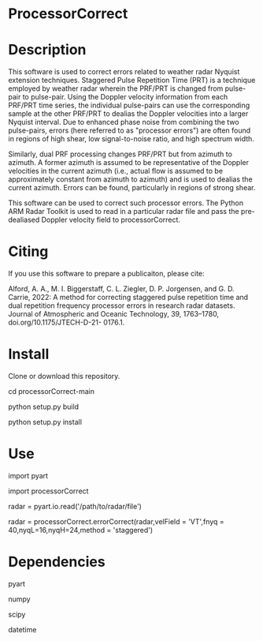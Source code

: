 # ProcessorCorrect

# Description
This software is used to correct errors related to weather radar Nyquist extension techniques. Staggered Pulse Repetition Time (PRT) is a technique employed by weather radar wherein the PRF/PRT is changed from pulse-pair to pulse-pair. Using the Doppler velocity information from each PRF/PRT time series, the individual pulse-pairs can use the corresponding sample at the other PRF/PRT to dealias the Doppler velocities into a larger Nyquist interval. Due to enhanced phase noise from combining the two pulse-pairs, errors (here referred to as "processor errors") are often found in regions of high shear, low signal-to-noise ratio, and high spectrum width.

Similarly, dual PRF processing changes PRF/PRT but from azimuth to azimuth. A former azimuth is assumed to be representative of the Doppler velocities in the current azimuth (i.e., actual flow is assumed to be approximately constant from azimuth to azimuth) and is used to dealias the current azimuth. Errors can be found, particularly in regions of strong shear.

This software can be used to correct such processor errors. The Python ARM Radar Toolkit is used to read in a particular radar file and pass the pre-dealiased Doppler velocity field to processorCorrect.

# Citing
If you use this software to prepare a publicaiton, please cite:

Alford, A. A., M. I. Biggerstaff, C. L. Ziegler, D. P. Jorgensen, and G. D. Carrie, 2022: A method for correcting staggered pulse repetition time and dual repetition frequency processor errors in research radar datasets. Journal of Atmospheric and Oceanic Technology, 39, 1763–1780, doi.org/10.1175/JTECH-D-21-
0176.1.

# Install

Clone or download this repository.

cd processorCorrect-main

python setup.py build

python setup.py install

# Use

import pyart

import processorCorrect

radar = pyart.io.read('/path/to/radar/file')

radar = processorCorrect.errorCorrect(radar,velField = 'VT',fnyq = 40,nyqL=16,nyqH=24,method = 'staggered')

# Dependencies

pyart

numpy

scipy

datetime
